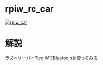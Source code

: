# rpiw_rc_car  
[![rpiw_car](https://github.com/inunosinsi/rpiw_rc_car/assets/10287105/8aa12b84-eb17-4ee0-839e-cc9a1640735e)](https://www.youtube.com/watch?v=kArpdcDjp2o)  


# 解説  
[ラズベリーパイPico WでBluetoothを使ってみる](https://saitodev.co/microbit/rpi/article/68)  
